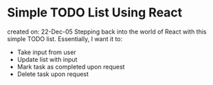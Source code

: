 # Simple TODO List Using React

created on: 22-Dec-05
Stepping back into the world of React with this simple TODO list. Essentially, I want it to:
- Take input from user
- Update list with input
- Mark task as completed upon request
- Delete task upon request